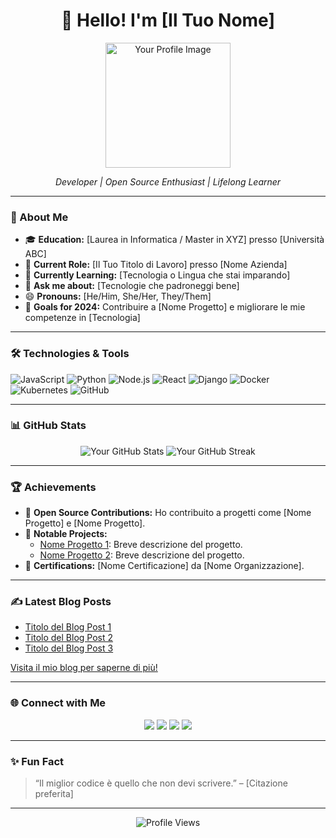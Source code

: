 <h1 align="center">👋 Hello! I'm [Il Tuo Nome] </h1>

<p align="center">
  <img src="https://user-images.githubusercontent.com/1234567/1234567890.png" alt="Your Profile Image" width="200"/>
</p>

<p align="center">
  <em>Developer | Open Source Enthusiast | Lifelong Learner</em>
</p>

---

### 🚀 About Me

- 🎓 **Education:** [Laurea in Informatica / Master in XYZ] presso [Università ABC]
- 💼 **Current Role:** [Il Tuo Titolo di Lavoro] presso [Nome Azienda]
- 🌱 **Currently Learning:** [Tecnologia o Lingua che stai imparando] 
- 💬 **Ask me about:** [Tecnologie che padroneggi bene]
- 😄 **Pronouns:** [He/Him, She/Her, They/Them]
- 🎯 **Goals for 2024:** Contribuire a [Nome Progetto] e migliorare le mie competenze in [Tecnologia]

---

### 🛠️ Technologies & Tools

![JavaScript](https://img.shields.io/badge/-JavaScript-000?&logo=JavaScript)
![Python](https://img.shields.io/badge/-Python-000?&logo=Python)
![Node.js](https://img.shields.io/badge/-Node.js-000?&logo=node.js)
![React](https://img.shields.io/badge/-React-000?&logo=React)
![Django](https://img.shields.io/badge/-Django-000?&logo=Django)
![Docker](https://img.shields.io/badge/-Docker-000?&logo=Docker)
![Kubernetes](https://img.shields.io/badge/-Kubernetes-000?&logo=Kubernetes)
![GitHub](https://img.shields.io/badge/-GitHub-000?&logo=GitHub)

---

### 📊 GitHub Stats

<p align="center">
  <img src="https://github-readme-stats.vercel.app/api?username=tuo_username&show_icons=true&theme=radical" alt="Your GitHub Stats"/>
  <img src="https://github-readme-streak-stats.herokuapp.com/?user=tuo_username&theme=radical" alt="Your GitHub Streak"/>
</p>

---

### 🏆 Achievements

- 🏅 **Open Source Contributions:** Ho contribuito a progetti come [Nome Progetto] e [Nome Progetto].
- 🌟 **Notable Projects:** 
  - [Nome Progetto 1](link-al-progetto): Breve descrizione del progetto.
  - [Nome Progetto 2](link-al-progetto): Breve descrizione del progetto.
- 🥇 **Certifications:** [Nome Certificazione] da [Nome Organizzazione].

---

### ✍️ Latest Blog Posts

<!-- BLOG-POST-LIST:START -->
- [Titolo del Blog Post 1](link-al-post)
- [Titolo del Blog Post 2](link-al-post)
- [Titolo del Blog Post 3](link-al-post)
<!-- BLOG-POST-LIST:END -->

[Visita il mio blog per saperne di più!](link-al-blog)

---

### 🌐 Connect with Me

<p align="center">
  <a href="https://linkedin.com/in/tuo_username"><img src="https://img.shields.io/badge/-LinkedIn-0e76a8?style=flat&logo=Linkedin&logoColor=white"/></a>
  <a href="https://twitter.com/tuo_username"><img src="https://img.shields.io/badge/-Twitter-00acee?style=flat&logo=Twitter&logoColor=white"/></a>
  <a href="https://dev.to/tuo_username"><img src="https://img.shields.io/badge/-Dev.to-000000?style=flat&logo=dev.to&logoColor=white"/></a>
  <a href="mailto:tuo_email"><img src="https://img.shields.io/badge/-Email-c14438?style=flat&logo=Gmail&logoColor=white"/></a>
</p>

---

### ✨ Fun Fact

> “Il miglior codice è quello che non devi scrivere.” – [Citazione preferita]

---

<p align="center">
  <img src="https://komarev.com/ghpvc/?username=tuo_username&style=flat-square&color=blue" alt="Profile Views"/>
</p>
